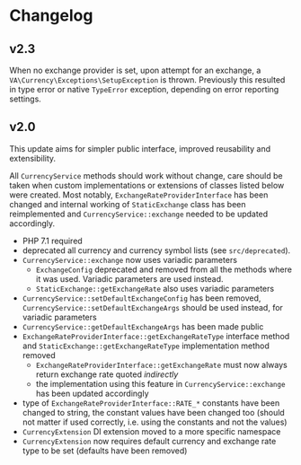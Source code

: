# Changelog

## v2.3

When no exchange provider is set, upon attempt for an exchange, a `VA\Currency\Exceptions\SetupException` is thrown.
Previously this resulted in type error or native `TypeError` exception, depending on error reporting settings.


## v2.0

This update aims for simpler public interface, improved reusability and extensibility.

All `CurrencyService` methods should work without change, care should be taken when custom implementations or extensions of classes listed below were created. Most notably, `ExchangeRateProviderInterface` has been changed and internal working of `StaticExchange` class has been reimplemented and `CurrencyService::exchange` needed to be updated accordingly.

- PHP 7.1 required
- deprecated all currency and currency symbol lists (see `src/deprecated`).
- `CurrencyService::exchange` now uses variadic parameters
    - `ExchangeConfig` deprecated and removed from all the methods where it was used. Variadic parameters are used instead.
    - `StaticExchange::getExchangeRate` also uses variadic parameters
- `CurrencyService::setDefaultExchangeConfig` has been removed, `CurrencyService::setDefaultExchangeArgs` should be used instead, for variadic parameters
- `CurrencyService::getDefaultExchangeArgs` has been made public
- `ExchangeRateProviderInterface::getExchangeRateType` interface method and `StaticExchange::getExchangeRateType` implementation method removed
    - `ExchangeRateProviderInterface::getExchangeRate` must now always return exchange rate quoted _indirectly_
    - the implementation using this feature in `CurrencyService::exchange` has been updated accordingly
- type of `ExchangeRateProviderInterface::RATE_*` constants have been changed to string, the constant values have been changed too (should not matter if used correctly, i.e. using the constants and not the values)
- `CurrencyExtension` DI extension moved to a more specific namespace
- `CurrencyExtension` now requires default currency and exchange rate type to be set (defaults have been removed)

